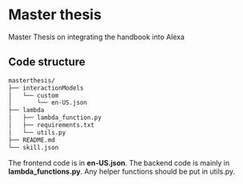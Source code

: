 # Master thesis

Master Thesis on integrating the handbook into Alexa

## Code structure

```bash
masterthesis/
├── interactionModels
│   └── custom
│       └── en-US.json
├── lambda
│   ├── lambda_function.py
│   ├── requirements.txt
│   └── utils.py
├── README.md
└── skill.json
```

The frontend code is in **en-US.json**.
The backend code is mainly in **lambda_functions.py**. Any helper functions should be put in utils.py.
